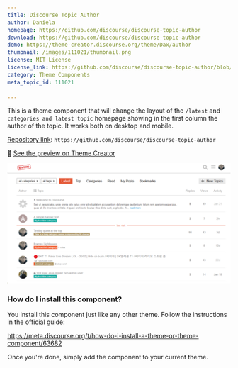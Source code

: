 ```yaml
---
title: Discourse Topic Author
author: Daniela
homepage: https://github.com/discourse/discourse-topic-author
download: https://github.com/discourse/discourse-topic-author
demo: https://theme-creator.discourse.org/theme/Dax/author
thumbnail: /images/111021/thumbnail.png
license: MIT License
license_link: https://github.com/discourse/discourse-topic-author/blob/master/LICENSE
category: Theme Components
meta_topic_id: 111021

---
```

This is a theme component that will change the layout of the `/latest` and `categories and latest topic` homepage showing in the first column the author of the topic. It works both on desktop and mobile.

[Repository link](https://github.com/discourse/discourse-topic-author):
`https://github.com/discourse/discourse-topic-author`

:eyes:  [See the preview on Theme Creator](https://theme-creator.discourse.org/theme/Dax/author)

![image: 690x370,75%](/images/111021/4GGLPeYgAb0p6T3QullYJQuGHDT.png) 

### How do I install this component?

You install this component just like any other theme. Follow the instructions in the official guide:

https://meta.discourse.org/t/how-do-i-install-a-theme-or-theme-component/63682 

Once you're done, simply add the component to your current theme.
